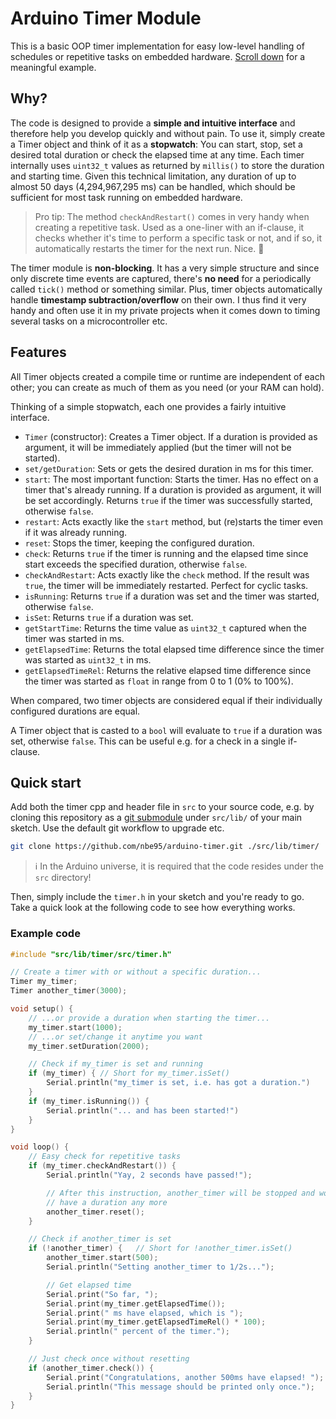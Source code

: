 # Arduino Timer Module

This is a basic OOP timer implementation for easy low-level handling of
schedules or repetitive tasks on embedded hardware. [Scroll down](#example-code)
for a meaningful example.

## Why?

The code is designed to provide a **simple and intuitive interface** and
therefore help you develop quickly and without pain. To use it, simply create a
Timer object and think of it as a **stopwatch**: You can start, stop, set a
desired total duration or check the elapsed time at any time. Each timer
internally uses `uint32_t` values as returned by `millis()` to store the
duration and starting time. Given this technical limitation, any duration of up
to almost 50 days (4,294,967,295 ms) can be handled, which should be sufficient
for most task running on embedded hardware.

> Pro tip: The method `checkAndRestart()` comes in very handy when creating a
repetitive task. Used as a one-liner with an if-clause, it checks whether it's
time to perform a specific task or not, and if so, it automatically restarts the
timer for the next run. Nice. :tada:

The timer module is **non-blocking**. It has a very simple structure and since
only discrete time events are captured, there's **no need** for a periodically
called `tick()` method or something similar. Plus, timer objects automatically
handle **timestamp subtraction/overflow** on their own. I thus find it very
handy and often use it in my private projects when it comes down to timing
several tasks on a microcontroller etc.

## Features

All Timer objects created a compile time or runtime are independent of each
other; you can create as much of them as you need (or your RAM can hold).

Thinking of a simple stopwatch, each one provides a fairly intuitive
interface.

- `Timer` (constructor): Creates a Timer object. If a duration is provided as
  argument, it will be immediately applied (but the timer will not be started).
- `set/getDuration`: Sets or gets the desired duration in ms for this timer.
- `start`: The most important function: Starts the timer. Has no effect on a
  timer that's already running. If a duration is provided as argument, it will
  be set accordingly. Returns `true` if the timer was successfully started,
  otherwise `false`.
- `restart`: Acts exactly like the `start` method, but (re)starts the timer even
  if it was already running.
- `reset`: Stops the timer, keeping the configured duration.
- `check`: Returns `true` if the timer is running and the elapsed time since
  start exceeds the specified duration, otherwise `false`.
- `checkAndRestart`: Acts exactly like the `check` method. If the result was
  `true`, the timer will be immediately restarted. Perfect for cyclic tasks.
- `isRunning`: Returns `true` if a duration was set and the timer was started,
  otherwise `false`.
- `isSet`: Returns `true` if a duration was set.
- `getStartTime`: Returns the time value as `uint32_t` captured when the timer
  was started in ms.
- `getElapsedTime`: Returns the total elapsed time difference since the timer
  was started as `uint32_t` in ms.
- `getElapsedTimeRel`: Returns the relative elapsed time difference since the
  timer was started as `float` in range from 0 to 1 (0% to 100%).

When compared, two timer objects are considered equal if their individually
configured durations are equal.

A Timer object that is casted to a `bool` will evaluate to `true` if a duration
was set, otherwise `false`. This can be useful e.g. for a check in a single
if-clause.

## Quick start

Add both the timer cpp and header file in `src` to your source code, e.g. by
cloning this repository as a [git
submodule](https://git-scm.com/book/en/v2/Git-Tools-Submodules) under
`src/lib/` of your main sketch. Use the default git workflow to upgrade etc.

```sh
git clone https://github.com/nbe95/arduino-timer.git ./src/lib/timer/

```

> :information_source: In the Arduino universe, it is required that the code
resides under the `src` directory!

Then, simply include the `timer.h` in your sketch and you're ready to go.
Take a quick look at the following code to see how everything works.

### Example code

```cpp
#include "src/lib/timer/src/timer.h"

// Create a timer with or without a specific duration...
Timer my_timer;
Timer another_timer(3000);

void setup() {
    // ...or provide a duration when starting the timer...
    my_timer.start(1000);
    // ...or set/change it anytime you want
    my_timer.setDuration(2000);

    // Check if my_timer is set and running
    if (my_timer) { // Short for my_timer.isSet()
        Serial.println("my_timer is set, i.e. has got a duration.")
    }
    if (my_timer.isRunning()) {
        Serial.println("... and has been started!")
    }
}

void loop() {
    // Easy check for repetitive tasks
    if (my_timer.checkAndRestart()) {
        Serial.println("Yay, 2 seconds have passed!");

        // After this instruction, another_timer will be stopped and won't
        // have a duration any more
        another_timer.reset();
    }

    // Check if another_timer is set
    if (!another_timer) {   // Short for !another_timer.isSet()
        another_timer.start(500);
        Serial.println("Setting another_timer to 1/2s...");

        // Get elapsed time
        Serial.print("So far, ");
        Serial.print(my_timer.getElapsedTime());
        Serial.print(" ms have elapsed, which is ");
        Serial.print(my_timer.getElapsedTimeRel() * 100);
        Serial.println(" percent of the timer.");
    }

    // Just check once without resetting
    if (another_timer.check()) {
        Serial.print("Congratulations, another 500ms have elapsed! ");
        Serial.println("This message should be printed only once.");
    }
}
```
